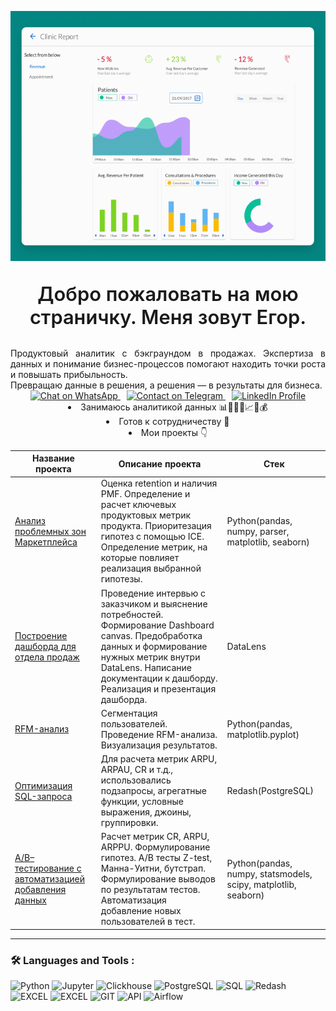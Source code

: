 <p align="center">
  <img width="600" height="400" src="https://github.com/SHegor74/SHegor74/blob/main/dash1.gif"  alt="animated" />
</p>


<p align="center" style="font-weight: 600; font-size: 2.2em;">
  Добро пожаловать на мою страничку. Меня зовут Егор.
</p>


<p style="text-align: justify; text-justify: inter-word; margin: 0 auto; max-width: 600px; font-weight: normal;">
Продуктовый аналитик с бэкграундом в продажах. Экспертиза в данных и понимание бизнес-процессов помогают находить точки роста и повышать прибыльность.<br>
Превращаю данные в решения, а решения — в результаты для бизнеса.
</p>

</div>

<div align="center">
  <a href="https://wa.me/79823032503" target="_blank" style="margin: 0 5px;">
    <img src="https://img.shields.io/badge/WhatsApp-25D366?style=for-the-badge&logo=whatsapp&logoColor=white" alt="Chat on WhatsApp">
  </a>
  <a href="https://t.me/SHegor74" target="_blank" style="margin: 0 5px;">
    <img src="https://img.shields.io/badge/Telegram-2CA5E0?style=for-the-badge&logo=telegram&logoColor=white" alt="Contact on Telegram">
  </a>
  <a href="https://www.linkedin.com/in/egor-naberezhnov-965497179/" target="_blank" style="margin: 0 5px;">
    <img src="https://img.shields.io/badge/LinkedIn-0077B5?style=for-the-badge&logo=linkedin&logoColor=white" alt="LinkedIn Profile">
  </a>
</div>


<ul style="text-align: center; list-style-position: inside; padding: 0; max-width: 600px; margin: 0 auto;">
<li>Занимаюсь аналитикой данных 📊👨🏼‍💻📈🚀💰</li>
<li>Готов к сотрудничеству 🤝</li>
<li>Мои проекты 👇</li>

</ul>

|Название проекта| Описание проекта| Стек|
|----------------|-----------------|-----|
|[Анализ проблемных зон Маркетплейса](https://github.com/SHegor74/project_marketplace)|Оценка retention и наличия PMF. Определение и расчет ключевых продуктовых метрик продукта. Приоритезация гипотез с помощью ICE. Определение метрик, на которые повлияет реализация выбранной гипотезы.|Python(pandas, numpy, parser, matplotlib, seaborn)|
|[Построение дашборда для отдела продаж](https://github.com/SHegor74/project_sales_dashboard)|Проведение интервью с заказчиком и выяснение потребностей.  Формирование Dashboard canvas.  Предобработка данных и формирование нужных метрик внутри DataLens. Написание документации к дашборду. Реализация и презентация дашборда.  |DataLens|
|[RFM-анализ](https://github.com/SHegor74/RFM-analysis)|Сегментация пользователей.   Проведение RFM-анализа.   Визуализация результатов.  |Python(pandas, matplotlib.pyplot) |
|[Оптимизация SQL-запроса](https://github.com/SHegor74/Optimize-sql-query)| Для расчета метрик ARPU, ARPAU, CR и т.д., использовались подзапросы, агрегатные функции, условные выражения, джоины, группировки. |Redash(PostgreSQL)|
|[A/B–тестирование с автоматизацией добавления данных](https://github.com/SHegor74/A-B-testing-with-automated-data-addition)|Расчет метрик CR, ARPU, ARPPU. Формулирование гипотез. A/B тесты Z-test, Манна-Уитни, бутстрап. Формулирование выводов по результатам тестов. Автоматизация добавление новых пользователей в тест. |Python(pandas, numpy, statsmodels, scipy, matplotlib, seaborn)|



<hr>

###  🛠️ Languages and Tools :  



![Python](https://img.shields.io/badge/-Python-FFF?style=for-the-badge&logo=python)
![Jupyter](https://img.shields.io/badge/-Jupyter_Notebook-FFF?style=for-the-badge&logo=Jupyter)
![Clickhouse](https://img.shields.io/badge/-Clickhouse-FFF?style=for-the-badge&logo=Clickhouse)
![PostgreSQL](https://img.shields.io/badge/-PostgreSQL-FFF?style=for-the-badge&logo=PostgreSQL)
![SQL](https://img.shields.io/badge/-SQL-00A4EF?style=for-the-badge&logo=SQL)
![Redash](https://img.shields.io/badge/-Redash-E44D26?style=for-the-badge&logo=Redash)
![EXCEL](https://img.shields.io/badge/-EXCEL-FF?style=for-the-badge&logo=EXCEL)
![EXCEL](https://img.shields.io/badge/-Google_Sheets-FFF?style=for-the-badge&logo=GoogleSheets)
![GIT](https://img.shields.io/badge/-GIT-FFF?style=for-the-badge&logo=GIT)
![API](https://img.shields.io/badge/-API-FF6600?style=for-the-badge&logo=API)
![Airflow](https://img.shields.io/badge/-Airflow-77DDE7?style=for-the-badge&logo=AIRFLOW)


  
</ul>

</h3><!--
**SHegor74/SHegor74** is a ✨ _special_ ✨ repository because its `README.md` (this file) appears on your GitHub profile.

Here are some ideas to get you started:

- 🔭 I’m currently working on ...
- 🌱 I’m currently learning ...
- 👯 I’m looking to collaborate on ...
- 🤔 I’m looking for help with ...
- 💬 Ask me about ...
- 📫 How to reach me: ...
- 😄 Pronouns: ...
- ⚡ Fun fact: ...
-->
